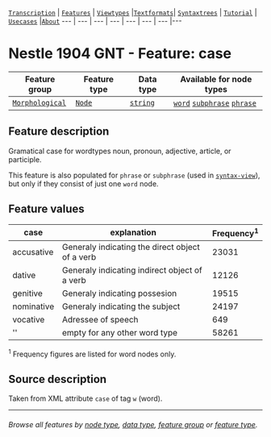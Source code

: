 <a name="start"></a>
[`Transcription`](../transcription.md#start) | [`Features`](README.md#start) | [`Viewtypes`](../viewtypes.md#start) |[`Textformats`](../textformats.md#start)|  [`Syntaxtrees`](../syntaxtrees.md#start) | [`Tutorial`](../../tutorial/README.md#start) | [`Usecases`](../usecases/README.md#start) |[`About`](../about.md#start)
---  | --- | --- | --- | --- | --- | --- |---

# Nestle 1904 GNT - Feature: case

Feature group | Feature type | Data type | Available for node types
---  | --- | --- | ---
[`Morphological`](featuresbygroup.md#morphological-features) | [`Node`](featuresbyfeaturetype.md#node-features) | [`string`](featuresbydatatype.md#string-datatype)  | [`word`](featuresbynodetype.md#word-nodes) [`subphrase`](featuresbynodetype.md#subphrase-nodes) [`phrase`](featuresbynodetype.md#phrase-nodes)

## Feature description

Gramatical case for wordtypes noun, pronoun, adjective, article, or participle. 

This feature is also populated for `phrase` or `subphrase` (used in [`syntax-view`](../syntax-view.md#start)), but only if they consist of just one `word` node.

## Feature values

case | explanation | Frequency<sup>1</sup> 
--- | --- | ---
accusative | Generaly indicating the direct object of a verb | 23031
dative | Generaly indicating indirect object of a verb | 12126
genitive | Generaly indicating possesion | 19515
nominative | Generaly indicating the subject | 24197
vocative | Adressee of speech | 649
'' | empty for any other word type | 58261

<sup>1</sup> Frequency figures are listed for word nodes only. 

## Source description

Taken from XML attribute `case` of tag `w` (word).

---
###### *Browse all features by [node type](featuresbynodetype.md#start), [data type](featuresbydatatype.md#start), [feature group](featuresbygroup.md#start) or [feature type](featuresbyfeaturetype.md#start).*

